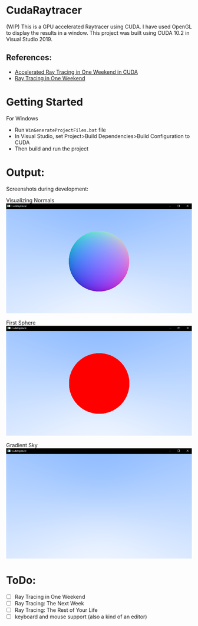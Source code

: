 # CudaRaytracer
(WIP) This is a GPU accelerated Raytracer using CUDA. I have used OpenGL to display the results in a window. This project was built using CUDA 10.2 in Visual Studio 2019.

## References:
* [Accelerated Ray Tracing in One Weekend in CUDA](https://developer.nvidia.com/blog/accelerated-ray-tracing-cuda/)
* [Ray Tracing in One Weekend](https://raytracing.github.io/books/RayTracingInOneWeekend.html)

# Getting Started
For Windows 
* Run ```WinGenerateProjectFiles.bat``` file
* In Visual Studio, set Project>Build Dependencies>Build Configuration to CUDA
* Then build and run the project

# Output:
Screenshots during development:

Visualizing Normals\
![](img/visualizingNormals.png)

First Sphere\
![](img/firstSphere.png)

Gradient Sky\
![](img/gradientSky.png)

# ToDo:
- [ ] Ray Tracing in One Weekend 
- [ ] Ray Tracing: The Next Week
- [ ] Ray Tracing: The Rest of Your Life
- [ ] keyboard and mouse support (also a kind of an editor)